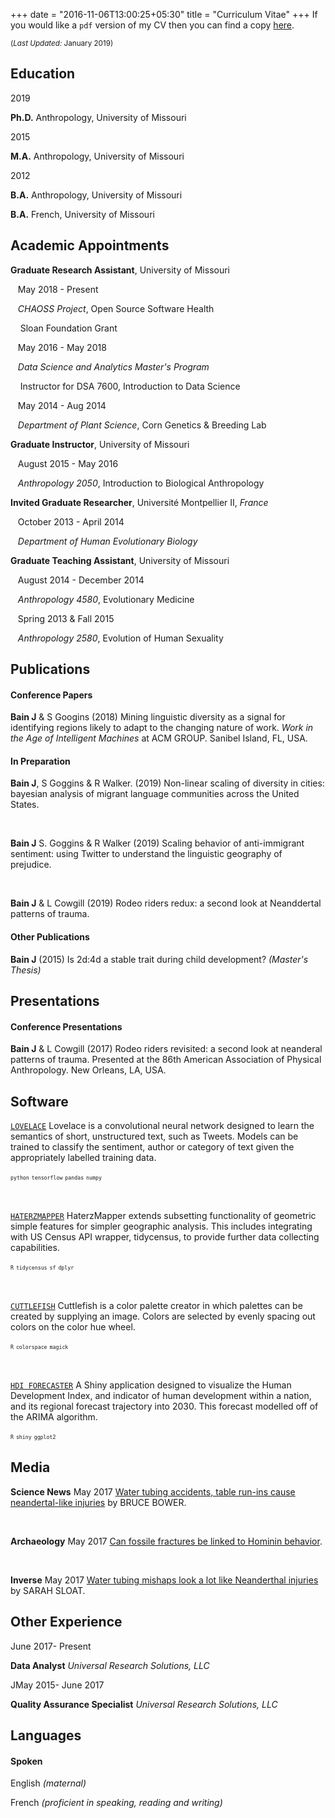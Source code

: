 +++
date = "2016-11-06T13:00:25+05:30"
title = "Curriculum Vitae"
+++
If you would like  a `pdf` version of my CV then you can find a copy <span class=spec>[here](/bain_cv_jan_2019.pdf)</span>. 

<sub>(*Last Updated:* January 2019)</sub>

## Education
<p class=date>2019</p> 

**Ph.D.** Anthropology, University of Missouri

<p class=date>2015</p> 

**M.A.** Anthropology, University of Missouri

<p class=date>2012</p> 

**B.A.** Anthropology, University of Missouri
       
**B.A.** French, University of Missouri

## Academic Appointments
**Graduate Research Assistant**, University of Missouri

<p class=date>&nbsp;&nbsp; May 2018 - Present</p>

&nbsp;&nbsp; *CHAOSS Project*, Open Source Software Health

<p class=exinfo>&nbsp;&nbsp;&nbsp; Sloan Foundation Grant</p>


<p class=date>&nbsp;&nbsp; May 2016 - May 2018</p>

&nbsp;&nbsp; *Data Science and Analytics Master's Program*

<p class=exinfo>&nbsp;&nbsp;&nbsp; Instructor for DSA 7600, Introduction to Data Science</p>

<p class=date>&nbsp;&nbsp; May 2014 - Aug 2014</p>

&nbsp;&nbsp; *Department of Plant Science*, Corn Genetics \& Breeding Lab


**Graduate Instructor**, University of Missouri

<p class=date>&nbsp;&nbsp; August 2015 - May 2016</p>

&nbsp;&nbsp; *Anthropology 2050*, Introduction to Biological Anthropology

**Invited Graduate Researcher**, Université Montpellier II, *France*

<p class=date>&nbsp;&nbsp; October 2013 - April 2014</p>

&nbsp;&nbsp; *Department of Human Evolutionary Biology*

**Graduate Teaching Assistant**, University of Missouri

<p class=date>&nbsp;&nbsp; August 2014 - December 2014</p>

&nbsp;&nbsp; *Anthropology 4580*, Evolutionary Medicine

<p class=date>&nbsp;&nbsp; Spring 2013 & Fall 2015</p>

&nbsp;&nbsp; *Anthropology 2580*, Evolution of Human Sexuality

## Publications

#### Conference Papers

**Bain J** \& S Googins (2018) Mining linguistic diversity as a signal for identifying regions likely to adapt to the changing nature of work. *Work in the Age of Intelligent Machines* at ACM GROUP. Sanibel Island, FL, USA.

#### In Preparation
**Bain J**, S Goggins \& R Walker. (2019) Non-linear scaling of diversity in cities: bayesian analysis of migrant language communities across the United States.

&nbsp;

**Bain J** S. Goggins \& R Walker (2019) Scaling behavior of anti-immigrant sentiment: using Twitter to understand the linguistic geography of prejudice.

&nbsp;

**Bain J** \& L Cowgill (2019) Rodeo riders redux: a second look at Neanddertal patterns of trauma.

#### Other Publications

**Bain J** (2015) Is 2d:4d a stable trait during child development? *(Master's Thesis)*

## Presentations

#### Conference Presentations

**Bain J** \& L Cowgill (2017) Rodeo riders revisited: a second look at neanderal patterns of trauma. Presented at the 86th American Association of Physical Anthropology. New Orleans, LA, USA.

## Software

[`LOVELACE`](github.com/jcbain/lovelace)
Lovelace is a convolutional neural network designed to learn the semantics of short, unstructured text, such as Tweets. Models can be trained to classify the sentiment, author or category of text given the appropriately labelled training data.

<sub><sup>`python`</sup></sub> <sub><sup>`tensorflow`</sup></sub> <sub><sup>`pandas`</sup></sub> <sub><sup>`numpy`</sup></sub>

&nbsp;

[`HATERZMAPPER`](github.com/jcbain/haterzmapper)
HaterzMapper extends subsetting functionality of geometric simple features for simpler geographic analysis. This includes integrating with US Census API wrapper, tidycensus, to provide further data collecting capabilities.

<sub><sup>`R`</sup></sub> <sub><sup>`tidycensus`</sup></sub> <sub><sup>`sf`</sup></sub> <sub><sup>`dplyr`</sup></sub>

&nbsp;

[`CUTTLEFISH`](github.com/jcbain/cuttlefish)
Cuttlefish is a color palette creator in which palettes can be created by supplying an image. Colors are selected by evenly spacing out colors on the color hue wheel.

<sub><sup>`R`</sup></sub> <sub><sup>`colorspace`</sup></sub> <sub><sup>`magick`</sup></sub> 

&nbsp;

[`HDI FORECASTER`](hdiforecaster.shinyapps.io/global_dev/)
A Shiny application designed to visualize the Human Development Index, and indicator of human development within a nation, and its regional forecast trajectory into 2030. This forecast modelled off of the ARIMA algorithm.

<sub><sup>`R`</sup></sub> <sub><sup>`shiny`</sup></sub> <sub><sup>`ggplot2`</sup></sub> 

## Media

**Science News** <span class=date>May 2017</span> <span class=spec>[Water tubing accidents, table run-ins cause neandertal-like injuries](https://www.sciencenews.org/article/water-tubing-accidents-table-run-ins-cause-neandertal-injuries)</span> by BRUCE BOWER.

&nbsp;

**Archaeology** <span class=date>May 2017</span> <span class=spec>[Can fossile fractures be linked to Hominin behavior](https://www.archaeology.org/news/5523-170501-neanderthal-fossil-fractures)</span>.

&nbsp;

**Inverse** <span class=date>May 2017</span> <span class=spec>[Water tubing mishaps look a lot like Neanderthal injuries](https://www.inverse.com/article/31028-neanderthal-injuries-anthropology-water-tube-trauma)</span> by SARAH SLOAT. 

## Other Experience

<p class=date>June 2017- Present</p>

**Data Analyst** *Universal Research Solutions, LLC*

<p class=date>JMay 2015- June 2017</p>

**Quality Assurance Specialist** *Universal Research Solutions, LLC*

## Languages

#### Spoken

English *(maternal)*

French *(proficient in speaking, reading and writing)*
